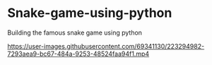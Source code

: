 # Snake-game-using-python
Building the famous snake game using python


https://user-images.githubusercontent.com/69341130/223294982-7293aea9-bc67-484a-9253-48524faa94f1.mp4

